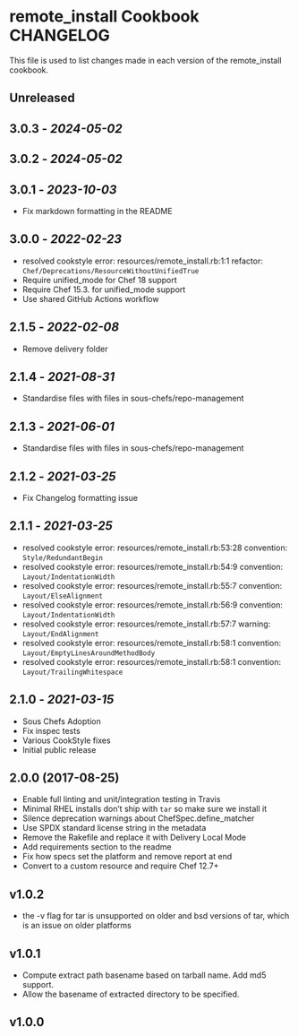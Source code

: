 # remote_install Cookbook CHANGELOG

This file is used to list changes made in each version of the remote_install cookbook.

## Unreleased

## 3.0.3 - *2024-05-02*

## 3.0.2 - *2024-05-02*

## 3.0.1 - *2023-10-03*

- Fix markdown formatting in the README

## 3.0.0 - *2022-02-23*

- resolved cookstyle error: resources/remote_install.rb:1:1 refactor: `Chef/Deprecations/ResourceWithoutUnifiedTrue`
- Require unified_mode for Chef 18 support
- Require Chef 15.3. for unified_mode support
- Use shared GitHub Actions workflow

## 2.1.5 - *2022-02-08*

- Remove delivery folder

## 2.1.4 - *2021-08-31*

- Standardise files with files in sous-chefs/repo-management

## 2.1.3 - *2021-06-01*

- Standardise files with files in sous-chefs/repo-management

## 2.1.2 - *2021-03-25*

- Fix Changelog formatting issue

## 2.1.1 - *2021-03-25*

- resolved cookstyle error: resources/remote_install.rb:53:28 convention: `Style/RedundantBegin`
- resolved cookstyle error: resources/remote_install.rb:54:9 convention: `Layout/IndentationWidth`
- resolved cookstyle error: resources/remote_install.rb:55:7 convention: `Layout/ElseAlignment`
- resolved cookstyle error: resources/remote_install.rb:56:9 convention: `Layout/IndentationWidth`
- resolved cookstyle error: resources/remote_install.rb:57:7 warning: `Layout/EndAlignment`
- resolved cookstyle error: resources/remote_install.rb:58:1 convention: `Layout/EmptyLinesAroundMethodBody`
- resolved cookstyle error: resources/remote_install.rb:58:1 convention: `Layout/TrailingWhitespace`

## 2.1.0 - *2021-03-15*

- Sous Chefs Adoption
- Fix inspec tests
- Various CookStyle fixes
- Initial public release

## 2.0.0 (2017-08-25)

- Enable full linting and unit/integration testing in Travis
- Minimal RHEL installs don’t ship with `tar` so make sure we install it
- Silence deprecation warnings about ChefSpec.define_matcher
- Use SPDX standard license string in the metadata
- Remove the Rakefile and replace it with Delivery Local Mode
- Add requirements section to the readme
- Fix how specs set the platform and remove report at end
- Convert to a custom resource and require Chef 12.7+

## v1.0.2

- the -v flag for tar is unsupported on older and bsd versions of tar, which is an issue on older platforms

## v1.0.1

- Compute extract path basename based on tarball name.  Add md5 support.
- Allow the basename of extracted directory to be specified.

## v1.0.0
